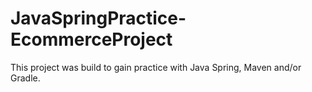 # JavaSpringPractice-EcommerceProject
This project was build to gain practice with Java Spring, Maven and/or Gradle.
